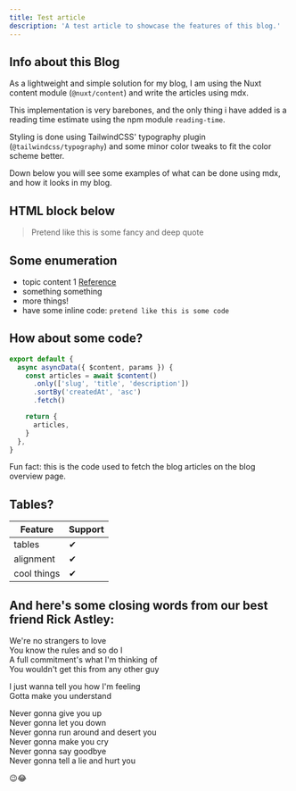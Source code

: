 ```yaml
---
title: Test article
description: 'A test article to showcase the features of this blog.'
---
```


## Info about this Blog

As a lightweight and simple solution for my blog, I am using the Nuxt content module (`@nuxt/content`) and write the articles using mdx.

This implementation is very barebones, and the only thing i have added is a reading time estimate using the npm module `reading-time`.

Styling is done using TailwindCSS' typography plugin (`@tailwindcss/typography`) and some minor color tweaks to fit the color scheme better.

Down below you will see some examples of what can be done using mdx, and how it looks in my blog.

## HTML block below

<blockquote>
Pretend like this is some fancy and deep quote
</blockquote>

## Some enumeration

- topic content 1 [Reference](https://trobo.tech)
- something something
- more things!
- have some inline code: `pretend like this is some code`

## How about some code?

```js
export default {
  async asyncData({ $content, params }) {
    const articles = await $content()
      .only(['slug', 'title', 'description'])
      .sortBy('createdAt', 'asc')
      .fetch()

    return {
      articles,
    }
  },
}
```

Fun fact: this is the code used to fetch the blog articles on the blog overview page.

## Tables?

| Feature     | Support |
| ----------- | ------- |
| tables      | ✔       |
| alignment   | ✔       |
| cool things | ✔       |

## And here's some closing words from our best friend Rick Astley:

We're no strangers to love <br>
You know the rules and so do I <br>
A full commitment's what I'm thinking of <br>
You wouldn't get this from any other guy <br>

I just wanna tell you how I'm feeling <br>
Gotta make you understand <br>

Never gonna give you up <br>
Never gonna let you down <br>
Never gonna run around and desert you <br>
Never gonna make you cry <br>
Never gonna say goodbye <br>
Never gonna tell a lie and hurt you <br>

😉😂
